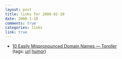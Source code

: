 ```yaml
--- 
layout: post
title: links for 2008-01-10
date: 2008-1-10
comments: true
categories: links
link: true
---
```

<ul class="delicious">
	<li>
		<div class="delicious-link"><a href="http://www.toroller.com/2008/01/09/mispronounced-domain-names/">  10 Easily Mispronounced Domain Names — Toroller</a></div>
		<div class="delicious-tags">(tags: <a href="http://del.icio.us/zanshin/url">url</a> <a href="http://del.icio.us/zanshin/humor">humor</a>)</div>
	</li>
</ul>
